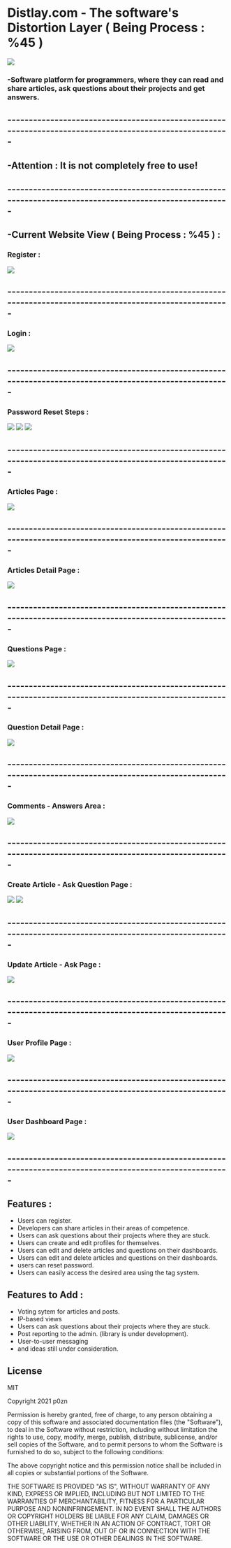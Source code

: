 # Distlay.com - The software's Distortion Layer ( Being Process : %45 )
![](https://www.linkpicture.com/q/content-logo.png)
### -Software platform for programmers, where they can read and share articles, ask questions about their projects and get answers.
## -------------------------------------------------------------------------------------------------------
## -Attention : It is not completely free to use!
## -------------------------------------------------------------------------------------------------------
## -Current Website View ( Being Process : %45 ) : 

### Register :
![](https://www.linkpicture.com/q/register_1.png)
## -------------------------------------------------------------------------------------------------------
### Login : 

![](https://www.linkpicture.com/q/login_16.png)
## -------------------------------------------------------------------------------------------------------
### Password Reset Steps : 
![](https://www.linkpicture.com/q/reset-1.png)
![](https://www.linkpicture.com/q/resed-password.png)
![](https://www.linkpicture.com/q/password-reset-mail.png)
## -------------------------------------------------------------------------------------------------------
### Articles Page : 
![](https://www.linkpicture.com/q/article_1.png)
## -------------------------------------------------------------------------------------------------------
### Articles Detail Page : 
![](https://www.linkpicture.com/q/article-detail.png)
## -------------------------------------------------------------------------------------------------------
### Questions Page : 
![](https://www.linkpicture.com/q/question_1.png)
## -------------------------------------------------------------------------------------------------------
### Question Detail Page : 
![](https://www.linkpicture.com/q/quesdetail.png)
## -------------------------------------------------------------------------------------------------------
### Comments - Answers Area : 
![](https://www.linkpicture.com/q/comments.png)
## -------------------------------------------------------------------------------------------------------
### Create Article - Ask Question Page : 
![](https://www.linkpicture.com/q/ask-question.png)
![](https://www.linkpicture.com/q/create-article.png)
## -------------------------------------------------------------------------------------------------------
### Update Article - Ask Page : 
![](https://www.linkpicture.com/q/update.png)
## -------------------------------------------------------------------------------------------------------
### User Profile Page :
![](https://www.linkpicture.com/q/progile.png)
## -------------------------------------------------------------------------------------------------------
### User Dashboard Page :
![](https://www.linkpicture.com/q/dashboard_5.png)
## -------------------------------------------------------------------------------------------------------

## Features : 

- Users can register.
- Developers can share articles in their areas of competence.
- Users can ask questions about their projects where they are stuck.
- Users can create and edit profiles for themselves.
- Users can edit and delete articles and questions on their dashboards.
- Users can edit and delete articles and questions on their dashboards.
- users can reset password.
- Users can easily access the desired area using the tag system.

## Features to Add : 

- Voting sytem for articles and posts.
- IP-based views
- Users can ask questions about their projects where they are stuck.
- Post reporting to the admin. (library is under development).
- User-to-user messaging
- and ideas still under consideration.


## License


MIT

Copyright 2021 p0zn

Permission is hereby granted, free of charge, to any person obtaining a copy of this software and associated documentation files (the "Software"), to deal in the Software without restriction, including without limitation the rights to use, copy, modify, merge, publish, distribute, sublicense, and/or sell copies of the Software, and to permit persons to whom the Software is furnished to do so, subject to the following conditions:

The above copyright notice and this permission notice shall be included in all copies or substantial portions of the Software.

THE SOFTWARE IS PROVIDED "AS IS", WITHOUT WARRANTY OF ANY KIND, EXPRESS OR IMPLIED, INCLUDING BUT NOT LIMITED TO THE WARRANTIES OF MERCHANTABILITY, FITNESS FOR A PARTICULAR PURPOSE AND NONINFRINGEMENT. IN NO EVENT SHALL THE AUTHORS OR COPYRIGHT HOLDERS BE LIABLE FOR ANY CLAIM, DAMAGES OR OTHER LIABILITY, WHETHER IN AN ACTION OF CONTRACT, TORT OR OTHERWISE, ARISING FROM, OUT OF OR IN CONNECTION WITH THE SOFTWARE OR THE USE OR OTHER DEALINGS IN THE SOFTWARE.


